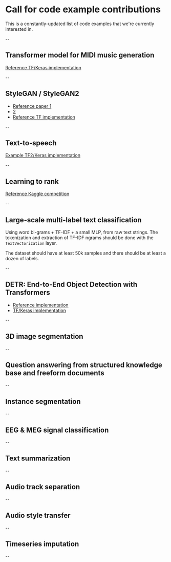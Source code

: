 # Call for code example contributions

This is a constantly-updated list of code examples that we're currently interested in.

--

## Transformer model for MIDI music generation

[Reference TF/Keras implementation](https://github.com/jason9693/MusicTransformer-tensorflow2.0)

--

## StyleGAN / StyleGAN2

- [Reference paper 1](https://arxiv.org/abs/1812.04948)
- [2](https://arxiv.org/abs/1912.04958)
- [Reference TF implementation](https://github.com/NVlabs/stylegan2)


--

## Text-to-speech

[Example TF2/Keras implementation](https://github.com/dathudeptrai/TensorflowTTS)

--

## Learning to rank

[Reference Kaggle competition](https://www.kaggle.com/c/wm-2017-learning-to-rank)

--

## Large-scale multi-label text classification

Using word bi-grams + TF-IDF + a small MLP, from raw text strings.
The tokenization and extraction of TF-IDF ngrams should be done with the `TextVectorization` layer.

The dataset should have at least 50k samples and there should be at least a dozen of labels.

--

## DETR: End-to-End Object Detection with Transformers

- [Reference implementation](https://github.com/facebookresearch/detr)
- [TF/Keras implementation](https://github.com/auvisusAI/detr-tensorflow)


--

## 3D image segmentation

--

## Question answering from structured knowledge base and freeform documents

--

## Instance segmentation

--

## EEG & MEG signal classification

--

## Text summarization

--

## Audio track separation

--

## Audio style transfer

--

## Timeseries imputation

--


